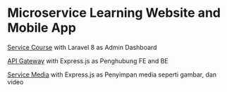 # Microservice Learning Website and Mobile App

[Service Course](https://github.com/risdatamamal/service_course) with Laravel 8 as Admin Dashboard

[API Gateway](https://github.com/risdatamamal/api-gateway) with Express.js as Penghubung FE and BE

[Service Media](https://github.com/risdatamamal/service-media) with Express.js as Penyimpan media seperti gambar, dan video
